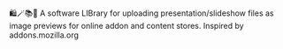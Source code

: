 🛍️🪄️📚️📖️ A software LIBrary for uploading presentation/slideshow files as image previews for online addon and content stores. Inspired by addons.mozilla.org 
